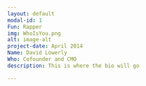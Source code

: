 ```yaml
---
layout: default
modal-id: 1
Fun: Rapper
img: WhoIsYou.png
alt: image-alt
project-date: April 2014
Name: David Lowerly
Who: Cofounder and CMO
description: This is where the bio will go

---
```

